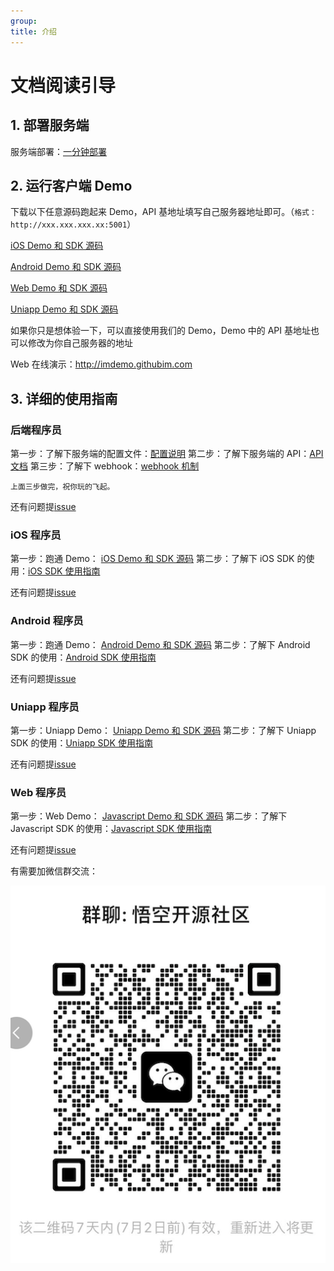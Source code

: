 ```yaml
---
group:
title: 介绍
---
```


# 文档阅读引导

## 1. 部署服务端

服务端部署：[一分钟部署](/guide/quickstart)

## 2. 运行客户端 Demo

下载以下任意源码跑起来 Demo，API 基地址填写自己服务器地址即可。（`格式：http://xxx.xxx.xxx.xx:5001`）

[iOS Demo 和 SDK 源码](https://github.com/WuKongIM/WuKongIMiOSSDK)

[Android Demo 和 SDK 源码](https://github.com/WuKongIM/WuKongIMAndroidSDK)

[Web Demo 和 SDK 源码](https://github.com/WuKongIM/WuKongIMJSSDK)

[Uniapp Demo 和 SDK 源码](https://github.com/WuKongIM/WuKongIMUniappSDK)

<!-- [Flutter Demo 和 SDK 源码(待完善)](https://github.com/WuKongIM/WuKongIMFlutterSDK) -->

如果你只是想体验一下，可以直接使用我们的 Demo，Demo 中的 API 基地址也可以修改为你自己服务器的地址

Web 在线演示：http://imdemo.githubim.com

## 3. 详细的使用指南

### 后端程序员

第一步：了解下服务端的配置文件：[配置说明](/guide/fullconfig)
第二步：了解下服务端的 API：[API 文档](/api)
第三步：了解下 webhook：[webhook 机制](/api/webhook)

`上面三步做完，祝你玩的飞起。`

还有问题提[issue](https://github.com/WuKongIM/WuKongIM/issues)

### iOS 程序员

第一步：跑通 Demo： [iOS Demo 和 SDK 源码](https://github.com/WuKongIM/WuKongIMiOSSDK)
第二步：了解下 iOS SDK 的使用：[iOS SDK 使用指南](/sdk/i-os)

还有问题提[issue](https://github.com/WuKongIM/WuKongIMiOSSDK/issues)

### Android 程序员

第一步：跑通 Demo： [Android Demo 和 SDK 源码](https://github.com/WuKongIM/WuKongIMAndroidSDK)
第二步：了解下 Android SDK 的使用：[Android SDK 使用指南](/sdk/android)

还有问题提[issue](https://github.com/WuKongIM/WuKongIMAndroidSDK/issues)

### Uniapp 程序员

第一步：Uniapp Demo： [Uniapp Demo 和 SDK 源码](https://github.com/WuKongIM/WuKongIMUniappSDK)
第二步：了解下 Uniapp SDK 的使用：[Uniapp SDK 使用指南](/sdk/uniapp)

还有问题提[issue](https://github.com/WuKongIM/WuKongIMUniappSDK/issues)

### Web 程序员

第一步：Web Demo： [Javascript Demo 和 SDK 源码](https://github.com/WuKongIM/WuKongIMJSSDK)
第二步：了解下 Javascript SDK 的使用：[Javascript SDK 使用指南](/sdk/javascript)

还有问题提[issue](https://github.com/WuKongIM/WuKongIMJSSDK/issues)

有需要加微信群交流：

![悟空开源社区](./wukongwechat.png)
